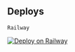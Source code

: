 ## Deploys 

`Railway` 

[![Deploy on Railway](https://railway.app/button.svg)](https://railway.app/new/template?template=https%3A%2F%2Fgithub.com%2FDark-super-me%2FSuper-Video-Encoder&envs=API_HASH%2CAPP_ID%2CFFMPEG%2COWNER%2CTHUMBNAIL&optionalEnvs=THUMBNAIL&API_HASHDesc=Get+the+value+at+telegram.org+&APP_IDDesc=Get+this+value+also+at+telegram.org+&FFMPEGDesc=Add+ur+ffmpeg+code+or+ask+at+t.me%2FAnime_Hub_Group+&OWNERDesc=Add+the+owner+value+%28your+id%29+dont+delete+the+default+value&THUMBNAILDesc=Add+ur+thumbnail+%28telegraph+link+of+ur+pic%29+or+leave+it+as+it+is+&OWNERDefault=1666551439)

